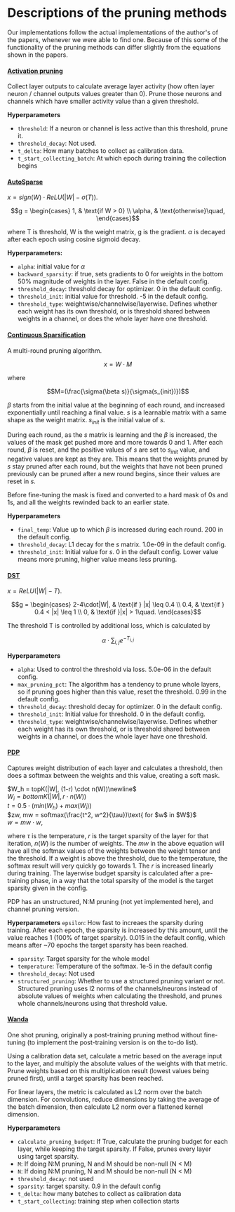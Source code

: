 # Descriptions of the pruning methods

Our implementations follow the actual implementations of the author's of the papers, whenever we were able to find one. Because of this some of the functionality of the pruning methods can differ slightly from the equations shown in the papers.

#### [Activation pruning](https://arxiv.org/abs/1903.04476)
Collect layer outputs to calculate average layer activity (how often layer neuron / channel outputs values greater than 0). Prune those neurons and channels which have smaller activity value than a given threshold.

**Hyperparameters**
- `threshold`: If a neuron or channel is less active than this threshold, prune it.
- `threshold_decay`: Not used.
- `t_delta`: How many batches to collect as calibration data.
- `t_start_collecting_batch`: At which epoch during training the collection begins

#### [AutoSparse](https://arxiv.org/abs/2304.06941)
$x = sign(W) \cdot ReLU(|W| - \sigma(T))$.
```math
g = \begin{cases}
    1, & \text{if W > 0} \\
    \alpha, & \text{otherwise}\quad,
\end{cases}
```
where T is threshold, W is the weight matrix, g is the gradient.
 $\alpha$ is decayed after each epoch using cosine sigmoid decay.

**Hyperparameters:**
- `alpha`: initial value for $\alpha$
- `backward_sparsity`: if true, sets gradients to 0 for weights in the bottom 50% magnitude of weights in the layer. False in the default config.
- `threshold_decay`: threshold decay for optimizer. 0 in the default config.
- `threshold_init`: initial value for threshold. -5 in the default config.
- `threshold_type`: weightwise/channelwise/layerwise. Defines whether each weight has its own threshold, or is threshold shared between weights in a channel, or does the whole layer have one threshold.

#### [Continuous Sparsification](https://arxiv.org/abs/1912.04427)
A multi-round pruning algorithm.
```math
 x = W\cdot M
```
where
```math
M=(\frac{\sigma(\beta s)}{\sigma(s_{init})})
```
$\beta$ starts from the initial value at the beginning of each round, and increased exponentially until reaching a final value. $s$ is a learnable matrix with a same shape as the weight matrix. $s_{init}$ is the initial value of $s$.

During each round, as the $s$ matrix is learning and the $\beta$ is increased, the values of the mask get pushed more and more towards 0 and 1. After each round, $\beta$ is reset, and the positive values of $s$ are set to $s_{init}$ value, and negative values are kept as they are. This means that the weights pruned by $s$ stay pruned after each round, but the weights that have not been pruned previously can be pruned after a new round begins, since their values are reset in $s$.

Before fine-tuning the mask is fixed and converted to a hard mask of 0s and 1s, and all the weights rewinded back to an earlier state.

**Hyperparameters**
- `final_temp`: Value up to which $\beta$ is increased during each round. 200 in the default config.
- `threshold_decay`: L1 decay for the $s$ matrix. 1.0e-09 in the default config.
- `threshold_init`: Initial value for $s$. 0 in the default config. Lower value means more pruning, higher value means less pruning.


#### [DST](https://arxiv.org/abs/2005.06870)
$x = ReLU(|W| - T)$.
```math
g = \begin{cases}
    2-4\cdot|W|, & \text{if } |x| \leq 0.4 \\
    0.4, & \text{if } 0.4 < |x| \leq 1 \\
    0, & \text{if }|x| > 1\quad.
\end{cases}
```
The threshold T is controlled by additional loss, which is calculated by
```math
\alpha \cdot \sum_{i,j}{e^{-T_{i,j}}}
```

**Hyperparameters**
- `alpha`: Used to control the threshold via loss. 5.0e-06 in the default config.
- `max_pruning_pct`: The algorithm has a tendency to prune whole layers, so if pruning goes higher than this value, reset the threshold. 0.99 in the default config.
- `threshold_decay`: threshold decay for optimizer. 0 in the default config.
- `threshold_init`: Initial value for threshold. 0 in the default config.
- `threshold_type`: weightwise/channelwise/layerwise. Defines whether each weight has its own threshold, or is threshold shared between weights in a channel, or does the whole layer have one threshold.



#### [PDP](https://arxiv.org/abs/2305.11203)
Captures weight distribution of each layer and calculates a threshold, then does a softmax between the weights and this value, creating a soft mask.


$`W_h = topK(|W|, (1-r) \cdot n(W))\newline`$\
$`W_i = bottomK(|W|, r \cdot n(W))`$\
$`t = 0.5 \cdot (min(W_h) + max(W_i))`$\
$`zw, mw = softmax(\frac{t^2, w^2}{\tau})\text{ for $w$ in $W$}`$\
$`w = mw \cdot w`$,

where $\tau$ is the temperature, $r$ is the target sparsity of the layer for that iteration, $n(W)$ is the number of weights. The $mw$ in the above equation will have all the softmax values of the weights between the weight tensor and the threshold. If a weight is above the threshold, due to the temperature, the softmax result will very quickly go towards 1. The $r$ is increased linearly during training. The layerwise budget sparsity is calculated after a pre-training phase, in a way that the total sparsity of the model is the target sparsity given in the config.

PDP has an unstructured, N:M pruning (not yet implemented here), and channel pruning version.

**Hyperparameters**
  `epsilon`: How fast to increaes the sparsity during training. After each epoch, the sparsity is increased by this amount, until the value reaches 1 (100% of target sparsity). 0.015 in the default config, which means after ~70 epochs the target sparsity has been reached.
- `sparsity`: Target sparsity for the whole model
- `temperature`: Temperature of the softmax. 1e-5 in the default config
- `threshold_decay`: Not used
- `structured_pruning`: Whether to use a structured pruning variant or not. Structured pruning uses l2 norms of the channels/neurons instead of absolute values of weights when calculating the threshold, and prunes whole channels/neurons using that threshold value.

#### [Wanda](https://arxiv.org/abs/2306.11695)
One shot pruning, originally a post-training pruning method without fine-tuning (to implement the post-training version is on the to-do list).

Using a calibration data set, calculate a metric based on the average input to the layer, and multiply the absolute values of the weights with that metric. Prune weights based on this multiplication result (lowest values being pruned first), until a target sparsity has been reached.

For linear layers, the metric is calculated as L2 norm over the batch dimension. For convolutions, reduce dimensions by taking the average of the batch dimension, then calculate L2 norm over a flattened kernel dimension.

**Hyperparameters**
- `calculate_pruning_budget`: If True, calculate the pruning budget for each layer, while keeping the target sparsity. If False, prunes every layer using target sparsity.
- `M`: If doing N:M pruning, N and M should be non-null (N < M)
- `N`: If doing N:M pruning, N and M should be non-null (N < M)
- `threshold_decay`: not used
- `sparsity`: target sparsity. 0.9 in the default config
- `t_delta`: how many batches to collect as calibration data
- `t_start_collecting`: training step when collection starts
